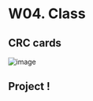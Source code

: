 
# W04. Class

## CRC cards

![image](https://github.com/AdTekDev/AdvProgTek/assets/18588011/26996b14-ca3b-4410-a602-bf850cd56732)


## Project !
